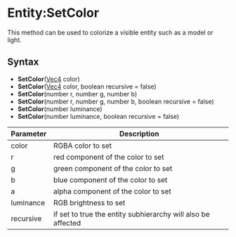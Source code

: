 # Entity:SetColor

This method can be used to colorize a visible entity such as a model or light.

## Syntax

- **SetColor**([Vec4](Vec4.md) color)
- **SetColor**([Vec4](Vec4.md) color, boolean recursive = false)
- **SetColor**(number r, number g, number b)
- **SetColor**(number r, number g, number b, boolean recursive = false)
- **SetColor**(number luminance)
- **SetColor**(number luminance, boolean recursive = false)

| Parameter | Description |
| ---- | ---- |
| color | RGBA color to set |
| r | red component of the color to set |
| g | green component of the color to set |
| b | blue component of the color to set |
| a | alpha component of the color to set |
| luminance | RGB brightness to set |
| recursive | if set to true the entity subhierarchy will also be affected |
